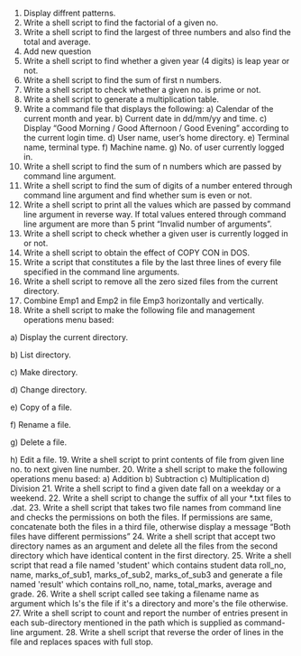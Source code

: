 1. Display diffrent patterns.
2. Write a shell script to find the factorial of a given no.
3. Write a shell script to find the largest of three numbers and also find the total and average.
4. Add new question
5. Write a shell script to find whether a given year (4 digits) is leap year or not.
6. Write a shell script to find the sum of first n numbers.
7. Write a shell script to check whether a given no. is prime or not.
8. Write a shell script to generate a multiplication table.
9. Write a command file that displays the following:
  a) Calendar of the current month and year.
  b) Current date in dd/mm/yy and time.
  c) Display “Good Morning / Good Afternoon / Good Evening” according to the current login time.
  d) User name, user’s home directory.
  e) Terminal name, terminal type.
  f) Machine name.
  g) No. of user currently logged in.
10. Write a shell script to find the sum of n numbers which are passed by command line
argument.
11. Write a shell script to find the sum of digits of a number entered through command line
argument and find whether sum is even or not.
12. Write a shell script to print all the values which are passed by command line argument in
reverse way. If total values entered through command line argument are more than 5 print
“Invalid number of arguments”.
13. Write a shell script to check whether a given user is currently logged in or not.
14. Write a shell script to obtain the effect of COPY CON in DOS.
15. Write a script that constitutes a file by the last three lines of every file specified in the
command line arguments.
16. Write a shell script to remove all the zero sized files from the current directory.
17. Combine Emp1 and Emp2 in file Emp3 horizontally and vertically.
18. Write a shell script to make the following file and management operations menu based:
  
  a) Display the current directory.
  
  b) List directory.
  
  c) Make directory.
  
  d) Change directory.
  
  e) Copy of a file.
  
  f) Rename a file. 
  
  g) Delete a file.
  
  h) Edit a file.
19. Write a shell script to print contents of file from given line no. to next given line number.
20. Write a shell script to make the following operations menu based:
  a) Addition
  b) Subtraction
  c) Multiplication
  d) Division
21. Write a shell script to find a given date fall on a weekday or a weekend.
22. Write a shell script to change the suffix of all your *.txt files to .dat.
23. Write a shell script that takes two file names from command line and checks the permissions
on both the files. If permissions are same, concatenate both the files in a third file, otherwise
display a message “Both files have different permissions”
24. Write a shell script that accept two directory names as an argument and delete all the files
from the second directory which have identical content in the first directory.
25. Write a shell script that read a file named 'student' which contains student data roll_no, name,
marks_of_sub1, marks_of_sub2, marks_of_sub3 and generate a file named 'result' which contains
roll_no, name, total_marks, average and grade.
26. Write a shell script called see taking a filename name as argument which ls's the file if it's a
directory and more's the file otherwise.
27. Write a shell script to count and report the number of entries present in each sub-directory
mentioned in the path which is supplied as command-line argument.
28. Write a shell script that reverse the order of lines in the file and replaces spaces with full stop.
